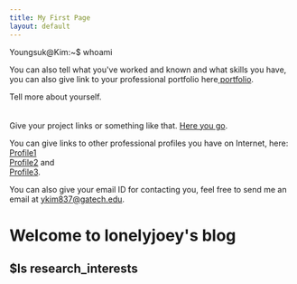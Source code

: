 ```yaml
---
title: My First Page
layout: default
---
```


<div id="console"> <!-- DIV block for console-like theme output -->
  <span id="a">Youngsuk@Kim</span>:<span id="b">~</span><span id="c">$</span> whoami <br>      
  <p> You can also tell what you've worked and known and what skills you have, you can also give link to your professional portfolio here<a href="link"> portfolio</a>.</p>
  <p>Tell more about yourself. <br><br><br>Give your project links or something like that. <a href="link"> Here you go</a>.</p>
  <p> You can give links to other professional profiles you have on Internet, here: <br> <a href="link1">Profile1</a> <br> <a href="link2">Profile2</a> and <br> <a href="link3">Profile3</a>.</p>
  You can also give your email ID for contacting you, feel free to send me an email at <a href="mailto:ykim837@gatech.edu">ykim837@gatech.edu</a>.
</div> 

# Welcome to lonelyjoey's blog

## $ls research_interests



